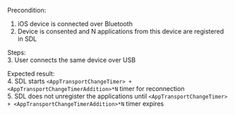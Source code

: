 
Precondition:
 1. iOS device is connected over Bluetooth
 2. Device is consented and N applications from this device are registered in SDL  
 
 Steps:  
 3. User connects the same device over USB  
 
 Expected result:  
 4. SDL starts `<AppTransportChangeTimer> + <AppTransportChangeTimerAddition>*N` timer for reconnection  
 5. SDL does not unregister the applications until `<AppTransportChangeTimer> + <AppTransportChangeTimerAddition>*N` timer expires
